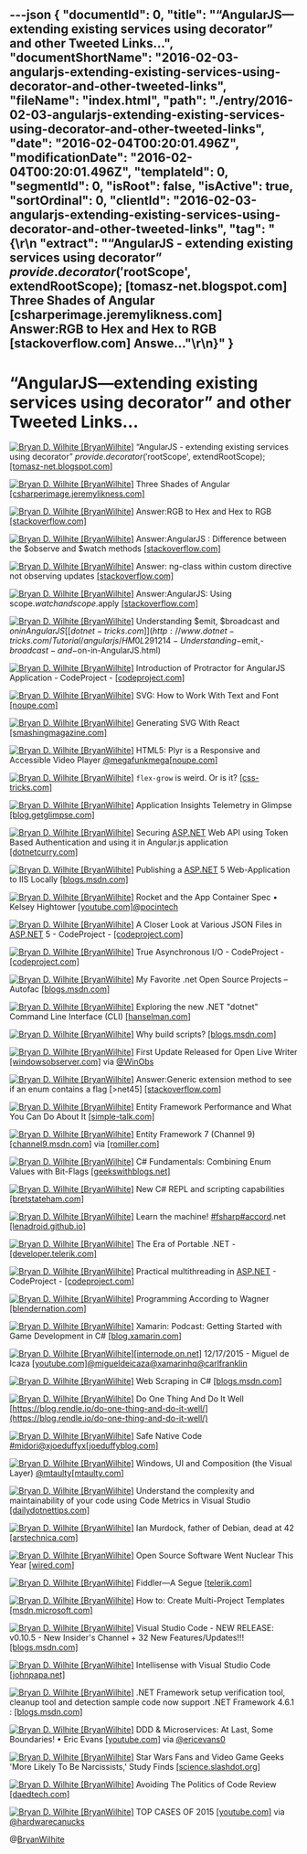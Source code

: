 ---json
{
  "documentId": 0,
  "title": "“AngularJS—extending existing services using decorator” and other Tweeted Links…",
  "documentShortName": "2016-02-03-angularjs-extending-existing-services-using-decorator-and-other-tweeted-links",
  "fileName": "index.html",
  "path": "./entry/2016-02-03-angularjs-extending-existing-services-using-decorator-and-other-tweeted-links",
  "date": "2016-02-04T00:20:01.496Z",
  "modificationDate": "2016-02-04T00:20:01.496Z",
  "templateId": 0,
  "segmentId": 0,
  "isRoot": false,
  "isActive": true,
  "sortOrdinal": 0,
  "clientId": "2016-02-03-angularjs-extending-existing-services-using-decorator-and-other-tweeted-links",
  "tag": "{\r\n  \"extract\": \"“AngularJS - extending existing services using decorator” $provide.decorator('$rootScope', extendRootScope); [tomasz-net.blogspot.com]  Three Shades of Angular [csharperimage.jeremylikness.com]  Answer:RGB to Hex and Hex to RGB [stackoverflow.com]  Answe...\"\r\n}"
}
---

# “AngularJS—extending existing services using decorator” and other Tweeted Links…

[<img alt="Bryan D. Wilhite [BryanWilhite]" src="https://songhay.blob.core.windows.net/shared-social-twitter/BryanWilhite.jpeg">](http://songhayblog.azurewebsites.net/ "Bryan D. Wilhite [BryanWilhite]") “AngularJS - extending existing services using decorator” $provide.decorator('$rootScope', extendRootScope); [[tomasz-net.blogspot.com]](http://tomasz-net.blogspot.com/2015/02/angularjs-extending-existing-services.html)

[<img alt="Bryan D. Wilhite [BryanWilhite]" src="https://songhay.blob.core.windows.net/shared-social-twitter/BryanWilhite.jpeg">](http://songhayblog.azurewebsites.net/ "Bryan D. Wilhite [BryanWilhite]") Three Shades of Angular [[csharperimage.jeremylikness.com]](http://csharperimage.jeremylikness.com/2015/12/three-shades-of-angular.html)

[<img alt="Bryan D. Wilhite [BryanWilhite]" src="https://songhay.blob.core.windows.net/shared-social-twitter/BryanWilhite.jpeg">](http://songhayblog.azurewebsites.net/ "Bryan D. Wilhite [BryanWilhite]") Answer:RGB to Hex and Hex to RGB [[stackoverflow.com]](http://stackoverflow.com/questions/5623838/rgb-to-hex-and-hex-to-rgb/5624139?stw=2#5624139)

[<img alt="Bryan D. Wilhite [BryanWilhite]" src="https://songhay.blob.core.windows.net/shared-social-twitter/BryanWilhite.jpeg">](http://songhayblog.azurewebsites.net/ "Bryan D. Wilhite [BryanWilhite]") Answer:AngularJS : Difference between the $observe and $watch methods [[stackoverflow.com]](http://stackoverflow.com/questions/14876112/angularjs-difference-between-the-observe-and-watch-methods/14907826?stw=2#14907826)

[<img alt="Bryan D. Wilhite [BryanWilhite]" src="https://songhay.blob.core.windows.net/shared-social-twitter/BryanWilhite.jpeg">](http://songhayblog.azurewebsites.net/ "Bryan D. Wilhite [BryanWilhite]") Answer: ng-class within custom directive not observing updates [[stackoverflow.com]](http://stackoverflow.com/questions/20456057/ng-class-within-custom-directive-not-observing-updates/20458806?stw=2#20458806)

[<img alt="Bryan D. Wilhite [BryanWilhite]" src="https://songhay.blob.core.windows.net/shared-social-twitter/BryanWilhite.jpeg">](http://songhayblog.azurewebsites.net/ "Bryan D. Wilhite [BryanWilhite]") Answer:AngularJS: Using scope.$watch and scope.$apply [[stackoverflow.com]](http://stackoverflow.com/questions/15112584/using-scope-watch-and-scope-apply-in-angularjs/15113029?stw=2#15113029)

[<img alt="Bryan D. Wilhite [BryanWilhite]" src="https://songhay.blob.core.windows.net/shared-social-twitter/BryanWilhite.jpeg">](http://songhayblog.azurewebsites.net/ "Bryan D. Wilhite [BryanWilhite]") Understanding $emit, $broadcast and $on in AngularJS [[dotnet-tricks.com]](http://www.dotnet-tricks.com/Tutorial/angularjs/HM0L291214-Understanding-$emit,-$broadcast-and-$on-in-AngularJS.html)

[<img alt="Bryan D. Wilhite [BryanWilhite]" src="https://songhay.blob.core.windows.net/shared-social-twitter/BryanWilhite.jpeg">](http://songhayblog.azurewebsites.net/ "Bryan D. Wilhite [BryanWilhite]") Introduction of Protractor for AngularJS Application - CodeProject - [[codeproject.com]](http://www.codeproject.com/Articles/1066164/Introduction-of-Protractor-for-AngularJS-Applicati)

[<img alt="Bryan D. Wilhite [BryanWilhite]" src="https://songhay.blob.core.windows.net/shared-social-twitter/BryanWilhite.jpeg">](http://songhayblog.azurewebsites.net/ "Bryan D. Wilhite [BryanWilhite]") SVG: How to Work With Text and Font [[noupe.com]](http://www.noupe.com/design/svg-how-to-work-with-text-and-font-94461.html)

[<img alt="Bryan D. Wilhite [BryanWilhite]" src="https://songhay.blob.core.windows.net/shared-social-twitter/BryanWilhite.jpeg">](http://songhayblog.azurewebsites.net/ "Bryan D. Wilhite [BryanWilhite]") Generating SVG With React [[smashingmagazine.com]](https://www.smashingmagazine.com/2015/12/generating-svg-with-react/)

[<img alt="Bryan D. Wilhite [BryanWilhite]" src="https://songhay.blob.core.windows.net/shared-social-twitter/BryanWilhite.jpeg">](http://songhayblog.azurewebsites.net/ "Bryan D. Wilhite [BryanWilhite]") HTML5: Plyr is a Responsive and Accessible Video Player [@megafunkmega](http://twitter.com/megafunkmega)[[noupe.com]](http://www.noupe.com/design/html5-plyr-is-a-responsive-and-accessible-video-player-94389.html)

[<img alt="Bryan D. Wilhite [BryanWilhite]" src="https://songhay.blob.core.windows.net/shared-social-twitter/BryanWilhite.jpeg">](http://songhayblog.azurewebsites.net/ "Bryan D. Wilhite [BryanWilhite]") `flex-grow` is weird. Or is it? [[css-tricks.com]](https://css-tricks.com/flex-grow-is-weird/)

[<img alt="Bryan D. Wilhite [BryanWilhite]" src="https://songhay.blob.core.windows.net/shared-social-twitter/BryanWilhite.jpeg">](http://songhayblog.azurewebsites.net/ "Bryan D. Wilhite [BryanWilhite]") Application Insights Telemetry in Glimpse [[blog.getglimpse.com]](http://blog.getglimpse.com/2015/12/15/application-insights-telemetry-in-glimpse/)

[<img alt="Bryan D. Wilhite [BryanWilhite]" src="https://songhay.blob.core.windows.net/shared-social-twitter/BryanWilhite.jpeg">](http://songhayblog.azurewebsites.net/ "Bryan D. Wilhite [BryanWilhite]") Securing [ASP.NET](http://www.asp.net/) Web API using Token Based Authentication and using it in Angular.js application [[dotnetcurry.com]](http://www.dotnetcurry.com/aspnet/1223/secure-aspnet-web-api-using-tokens-owin-angularjs)

[<img alt="Bryan D. Wilhite [BryanWilhite]" src="https://songhay.blob.core.windows.net/shared-social-twitter/BryanWilhite.jpeg">](http://songhayblog.azurewebsites.net/ "Bryan D. Wilhite [BryanWilhite]") Publishing a [ASP.NET](http://www.asp.net/) 5 Web-Application to IIS Locally [[blogs.msdn.com]](http://blogs.msdn.com/b/abhinaba/archive/2015/12/22/publishing-a-asp-net-5-web-application-to-iis-locally.aspx)

[<img alt="Bryan D. Wilhite [BryanWilhite]" src="https://songhay.blob.core.windows.net/shared-social-twitter/BryanWilhite.jpeg">](http://songhayblog.azurewebsites.net/ "Bryan D. Wilhite [BryanWilhite]") Rocket and the App Container Spec • Kelsey Hightower [[youtube.com]](https://www.youtube.com/watch?v=M6B9BMYciIw&feature=youtu.be)[@pocintech](http://twitter.com/pocintech)

[<img alt="Bryan D. Wilhite [BryanWilhite]" src="https://songhay.blob.core.windows.net/shared-social-twitter/BryanWilhite.jpeg">](http://songhayblog.azurewebsites.net/ "Bryan D. Wilhite [BryanWilhite]") A Closer Look at Various JSON Files in [ASP.NET](http://www.asp.net/) 5 - CodeProject - [[codeproject.com]](http://www.codeproject.com/Articles/1065185/A-Closer-Look-at-Various-JSON-Files-in-ASP-NET)

[<img alt="Bryan D. Wilhite [BryanWilhite]" src="https://songhay.blob.core.windows.net/shared-social-twitter/BryanWilhite.jpeg">](http://songhayblog.azurewebsites.net/ "Bryan D. Wilhite [BryanWilhite]") True Asynchronous I/O - CodeProject - [[codeproject.com]](http://www.codeproject.com/Articles/1067617/True-Asynchronous-I-O)

[<img alt="Bryan D. Wilhite [BryanWilhite]" src="https://songhay.blob.core.windows.net/shared-social-twitter/BryanWilhite.jpeg">](http://songhayblog.azurewebsites.net/ "Bryan D. Wilhite [BryanWilhite]") My Favorite .net Open Source Projects – Autofac [[blogs.msdn.com]](http://blogs.msdn.com/b/cdndevs/archive/2015/12/15/my-favorite-net-open-source-projects-autofac.aspx)

[<img alt="Bryan D. Wilhite [BryanWilhite]" src="https://songhay.blob.core.windows.net/shared-social-twitter/BryanWilhite.jpeg">](http://songhayblog.azurewebsites.net/ "Bryan D. Wilhite [BryanWilhite]") Exploring the new .NET "dotnet" Command Line Interface (CLI) [[hanselman.com]](http://www.hanselman.com/blog/ExploringTheNewNETDotnetCommandLineInterfaceCLI.aspx)

[<img alt="Bryan D. Wilhite [BryanWilhite]" src="https://songhay.blob.core.windows.net/shared-social-twitter/BryanWilhite.jpeg">](http://songhayblog.azurewebsites.net/ "Bryan D. Wilhite [BryanWilhite]") Why build scripts? [[blogs.msdn.com]](http://blogs.msdn.com/b/cdndevs/archive/2015/12/22/why-build-scripts.aspx)

[<img alt="Bryan D. Wilhite [BryanWilhite]" src="https://songhay.blob.core.windows.net/shared-social-twitter/BryanWilhite.jpeg">](http://songhayblog.azurewebsites.net/ "Bryan D. Wilhite [BryanWilhite]") First Update Released for Open Live Writer [[windowsobserver.com]](http://www.windowsobserver.com/2015/12/23/first-update-released-for-open-live-writer/) via [@WinObs](http://twitter.com/WinObs)

[<img alt="Bryan D. Wilhite [BryanWilhite]" src="https://songhay.blob.core.windows.net/shared-social-twitter/BryanWilhite.jpeg">](http://songhayblog.azurewebsites.net/ "Bryan D. Wilhite [BryanWilhite]") Answer:Generic extension method to see if an enum contains a flag [>net45] [[stackoverflow.com]](http://stackoverflow.com/questions/4108828/generic-extension-method-to-see-if-an-enum-contains-a-flag/4108907?stw=2#4108907)

[<img alt="Bryan D. Wilhite [BryanWilhite]" src="https://songhay.blob.core.windows.net/shared-social-twitter/BryanWilhite.jpeg">](http://songhayblog.azurewebsites.net/ "Bryan D. Wilhite [BryanWilhite]") Entity Framework Performance and What You Can Do About It [[simple-talk.com]](https://www.simple-talk.com/dotnet/.net-tools/entity-framework-performance-and-what-you-can-do-about-it/)

[<img alt="Bryan D. Wilhite [BryanWilhite]" src="https://songhay.blob.core.windows.net/shared-social-twitter/BryanWilhite.jpeg">](http://songhayblog.azurewebsites.net/ "Bryan D. Wilhite [BryanWilhite]") Entity Framework 7 (Channel 9) [[channel9.msdn.com]](https://channel9.msdn.com/Events/ASPNET-Events/ASPNET-Fall-Sessions/Entity-Framework-7) via [[romiller.com]](http://romiller.com)

[<img alt="Bryan D. Wilhite [BryanWilhite]" src="https://songhay.blob.core.windows.net/shared-social-twitter/BryanWilhite.jpeg">](http://songhayblog.azurewebsites.net/ "Bryan D. Wilhite [BryanWilhite]") C# Fundamentals: Combining Enum Values with Bit-Flags [[geekswithblogs.net]](http://geekswithblogs.net/BlackRabbitCoder/archive/2010/07/22/c-fundamentals-combining-enum-values-with-bit-flags.aspx)

[<img alt="Bryan D. Wilhite [BryanWilhite]" src="https://songhay.blob.core.windows.net/shared-social-twitter/BryanWilhite.jpeg">](http://songhayblog.azurewebsites.net/ "Bryan D. Wilhite [BryanWilhite]") New C# REPL and scripting capabilities [[bretstateham.com]](http://bretstateham.com/new-c-repl-and-scripting-capabilities/)

[<img alt="Bryan D. Wilhite [BryanWilhite]" src="https://songhay.blob.core.windows.net/shared-social-twitter/BryanWilhite.jpeg">](http://songhayblog.azurewebsites.net/ "Bryan D. Wilhite [BryanWilhite]") Learn the machine! [#fsharp](http://search.twitter.com/search?q=%23fsharp)[#accord](http://search.twitter.com/search?q=%23accord).net [[lenadroid.github.io]](https://lenadroid.github.io/posts/machine-learning-fsharp-accorddotnet.html)

[<img alt="Bryan D. Wilhite [BryanWilhite]" src="https://songhay.blob.core.windows.net/shared-social-twitter/BryanWilhite.jpeg">](http://songhayblog.azurewebsites.net/ "Bryan D. Wilhite [BryanWilhite]") The Era of Portable .NET - [[developer.telerik.com]](http://developer.telerik.com/featured/the-era-of-portable-net/)

[<img alt="Bryan D. Wilhite [BryanWilhite]" src="https://songhay.blob.core.windows.net/shared-social-twitter/BryanWilhite.jpeg">](http://songhayblog.azurewebsites.net/ "Bryan D. Wilhite [BryanWilhite]") Practical multithreading in [ASP.NET](http://www.asp.net/) - CodeProject - [[codeproject.com]](http://www.codeproject.com/Articles/1067678/Practical-multithreading-in-ASP-NET)

[<img alt="Bryan D. Wilhite [BryanWilhite]" src="https://songhay.blob.core.windows.net/shared-social-twitter/BryanWilhite.jpeg">](http://songhayblog.azurewebsites.net/ "Bryan D. Wilhite [BryanWilhite]") Programming According to Wagner [[blendernation.com]](http://www.blendernation.com/2016/01/03/programming-according-wagner/)

[<img alt="Bryan D. Wilhite [BryanWilhite]" src="https://songhay.blob.core.windows.net/shared-social-twitter/BryanWilhite.jpeg">](http://songhayblog.azurewebsites.net/ "Bryan D. Wilhite [BryanWilhite]") Xamarin: Podcast: Getting Started with Game Development in C# [[blog.xamarin.com]](https://blog.xamarin.com/podcast-getting-started-with-game-development-in-c/)

[<img alt="Bryan D. Wilhite [BryanWilhite]" src="https://songhay.blob.core.windows.net/shared-social-twitter/BryanWilhite.jpeg">](http://songhayblog.azurewebsites.net/ "Bryan D. Wilhite [BryanWilhite]")[[internode.on.net]](http://www.internode.on.net/) 12/17/2015 - Miguel de Icaza [[youtube.com]](https://www.youtube.com/watch?v=6p6-FMZRiAc&feature=youtu.be)[@migueldeicaza](http://twitter.com/migueldeicaza)[@xamarinhq](http://twitter.com/xamarinhq)[@carlfranklin](http://twitter.com/carlfranklin)

[<img alt="Bryan D. Wilhite [BryanWilhite]" src="https://songhay.blob.core.windows.net/shared-social-twitter/BryanWilhite.jpeg">](http://songhayblog.azurewebsites.net/ "Bryan D. Wilhite [BryanWilhite]") Web Scraping in C# [[blogs.msdn.com]](http://blogs.msdn.com/b/cdndevs/archive/2015/12/17/web-scraping-in-c.aspx)

[<img alt="Bryan D. Wilhite [BryanWilhite]" src="https://songhay.blob.core.windows.net/shared-social-twitter/BryanWilhite.jpeg">](http://songhayblog.azurewebsites.net/ "Bryan D. Wilhite [BryanWilhite]") Do One Thing And Do It Well [https://blog.rendle.io/do-one-thing-and-do-it-well/](https://blog.rendle.io/do-one-thing-and-do-it-well/)

[<img alt="Bryan D. Wilhite [BryanWilhite]" src="https://songhay.blob.core.windows.net/shared-social-twitter/BryanWilhite.jpeg">](http://songhayblog.azurewebsites.net/ "Bryan D. Wilhite [BryanWilhite]") Safe Native Code [#midori](http://search.twitter.com/search?q=%23midori)[@xjoeduffyx](http://twitter.com/xjoeduffyx)[[joeduffyblog.com]](http://joeduffyblog.com/2015/12/19/safe-native-code/)

[<img alt="Bryan D. Wilhite [BryanWilhite]" src="https://songhay.blob.core.windows.net/shared-social-twitter/BryanWilhite.jpeg">](http://songhayblog.azurewebsites.net/ "Bryan D. Wilhite [BryanWilhite]") Windows, UI and Composition (the Visual Layer) [@mtaulty](http://twitter.com/mtaulty)[[mtaulty.com]](http://mtaulty.com/CommunityServer/blogs/mike_taultys_blog/archive/2015/12/17/windows-ui-and-composition-the-visual-layer.aspx)

[<img alt="Bryan D. Wilhite [BryanWilhite]" src="https://songhay.blob.core.windows.net/shared-social-twitter/BryanWilhite.jpeg">](http://songhayblog.azurewebsites.net/ "Bryan D. Wilhite [BryanWilhite]") Understand the complexity and maintainability of your code using Code Metrics in Visual Studio [[dailydotnettips.com]](http://dailydotnettips.com/2015/12/23/understand-the-complexity-and-maintainability-of-your-code-using-code-metrics-in-visual-studio-cyclomatic-complexity/)

[<img alt="Bryan D. Wilhite [BryanWilhite]" src="https://songhay.blob.core.windows.net/shared-social-twitter/BryanWilhite.jpeg">](http://songhayblog.azurewebsites.net/ "Bryan D. Wilhite [BryanWilhite]") Ian Murdock, father of Debian, dead at 42 [[arstechnica.com]](http://arstechnica.com/information-technology/2015/12/ian-murdock-father-of-debian-dead-at-42/)

[<img alt="Bryan D. Wilhite [BryanWilhite]" src="https://songhay.blob.core.windows.net/shared-social-twitter/BryanWilhite.jpeg">](http://songhayblog.azurewebsites.net/ "Bryan D. Wilhite [BryanWilhite]") Open Source Software Went Nuclear This Year [[wired.com]](http://www.wired.com/2015/12/2015-the-year-that-open-source-software-went-nuclear/)

[<img alt="Bryan D. Wilhite [BryanWilhite]" src="https://songhay.blob.core.windows.net/shared-social-twitter/BryanWilhite.jpeg">](http://songhayblog.azurewebsites.net/ "Bryan D. Wilhite [BryanWilhite]") Fiddler—A Segue [[telerik.com]](http://www.telerik.com/blogs/fiddler-a-segue)

[<img alt="Bryan D. Wilhite [BryanWilhite]" src="https://songhay.blob.core.windows.net/shared-social-twitter/BryanWilhite.jpeg">](http://songhayblog.azurewebsites.net/ "Bryan D. Wilhite [BryanWilhite]") How to: Create Multi-Project Templates [[msdn.microsoft.com]](https://msdn.microsoft.com/en-us/library/ms185308.aspx)

[<img alt="Bryan D. Wilhite [BryanWilhite]" src="https://songhay.blob.core.windows.net/shared-social-twitter/BryanWilhite.jpeg">](http://songhayblog.azurewebsites.net/ "Bryan D. Wilhite [BryanWilhite]") Visual Studio Code - NEW RELEASE: v0.10.5 - New Insider's Channel + 32 New Features/Updates!!! [[blogs.msdn.com]](http://blogs.msdn.com/b/user_ed/archive/2015/12/18/visual-studio-code-new-release-v0-10-5-new-insider-s-channel-32-new-features-updates.aspx)

[<img alt="Bryan D. Wilhite [BryanWilhite]" src="https://songhay.blob.core.windows.net/shared-social-twitter/BryanWilhite.jpeg">](http://songhayblog.azurewebsites.net/ "Bryan D. Wilhite [BryanWilhite]") Intellisense with Visual Studio Code [[johnpapa.net]](http://johnpapa.net/intellisense-witha-visual-studio-code/)

[<img alt="Bryan D. Wilhite [BryanWilhite]" src="https://songhay.blob.core.windows.net/shared-social-twitter/BryanWilhite.jpeg">](http://songhayblog.azurewebsites.net/ "Bryan D. Wilhite [BryanWilhite]") .NET Framework setup verification tool, cleanup tool and detection sample code now support .NET Framework 4.6.1 : [[blogs.msdn.com]](http://blogs.msdn.com/b/astebner/archive/2015/12/18/10661236.aspx)

[<img alt="Bryan D. Wilhite [BryanWilhite]" src="https://songhay.blob.core.windows.net/shared-social-twitter/BryanWilhite.jpeg">](http://songhayblog.azurewebsites.net/ "Bryan D. Wilhite [BryanWilhite]") DDD & Microservices: At Last, Some Boundaries! • Eric Evans [[youtube.com]](https://www.youtube.com/watch?v=yPvef9R3k-M&feature=youtu.be) via [@ericevans0](http://twitter.com/ericevans0)

[<img alt="Bryan D. Wilhite [BryanWilhite]" src="https://songhay.blob.core.windows.net/shared-social-twitter/BryanWilhite.jpeg">](http://songhayblog.azurewebsites.net/ "Bryan D. Wilhite [BryanWilhite]") Star Wars Fans and Video Game Geeks 'More Likely To Be Narcissists,' Study Finds [[science.slashdot.org]](http://science.slashdot.org/story/15/12/26/1648225/star-wars-fans-and-video-game-geeks-more-likely-to-be-narcissists-study-finds?utm_source=feedly1.0mainlinkanon&utm_medium=feed)

[<img alt="Bryan D. Wilhite [BryanWilhite]" src="https://songhay.blob.core.windows.net/shared-social-twitter/BryanWilhite.jpeg">](http://songhayblog.azurewebsites.net/ "Bryan D. Wilhite [BryanWilhite]") Avoiding The Politics of Code Review [[daedtech.com]](http://www.daedtech.com/avoiding-the-politics-of-code-review/)

[<img alt="Bryan D. Wilhite [BryanWilhite]" src="https://songhay.blob.core.windows.net/shared-social-twitter/BryanWilhite.jpeg">](http://songhayblog.azurewebsites.net/ "Bryan D. Wilhite [BryanWilhite]") TOP CASES OF 2015 [[youtube.com]](https://www.youtube.com/watch?v=bA5D6KqA8w8&feature=youtu.be) via [@hardwarecanucks](http://twitter.com/hardwarecanucks)

@[BryanWilhite](https://twitter.com/BryanWilhite)
